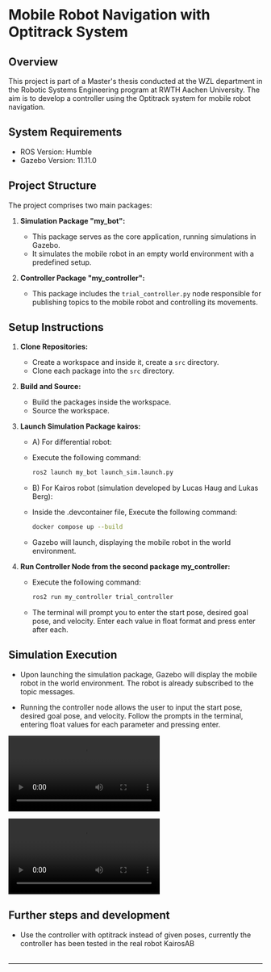 # Mobile Robot Navigation with Optitrack System

## Overview

This project is part of a Master's thesis conducted at the WZL department in the Robotic Systems Engineering program at RWTH Aachen University. The aim is to develop a controller using the Optitrack system for mobile robot navigation.

## System Requirements

- ROS Version: Humble
- Gazebo Version: 11.11.0

## Project Structure

The project comprises two main packages:

1. **Simulation Package "my_bot":**
   - This package serves as the core application, running simulations in Gazebo.
   - It simulates the mobile robot in an empty world environment with a predefined setup.

2. **Controller Package "my_controller":**
   - This package includes the `trial_controller.py` node responsible for publishing topics to the mobile robot and controlling its movements.

## Setup Instructions

1. **Clone Repositories:**
   - Create a workspace and inside it, create a `src` directory.
   - Clone each package into the `src` directory.

2. **Build and Source:**
   - Build the packages inside the workspace.
   - Source the workspace.

3. **Launch Simulation Package kairos:**
   - A) For differential robot:
   - Execute the following command:
     ```sh
     ros2 launch my_bot launch_sim.launch.py
     ```

   - B) For Kairos robot (simulation developed by Lucas Haug and Lukas Berg):
   - Inside the .devcontainer file, Execute the following command:
     ```sh
     docker compose up --build

     ```

   - Gazebo will launch, displaying the mobile robot in the world environment. 

4. **Run Controller Node from the second package my_controller:**
   - Execute the following command:
     ```sh
     ros2 run my_controller trial_controller
     ```
   - The terminal will prompt you to enter the start pose, desired goal pose, and velocity. Enter each value in float format and press enter after each.

## Simulation Execution

- Upon launching the simulation package, Gazebo will display the mobile robot in the world environment. The robot is already subscribed to the topic messages.

- Running the controller node allows the user to input the start pose, desired goal pose, and velocity. Follow the prompts in the terminal, entering float values for each parameter and pressing enter.



<video src="Screencast%20from%2022-01-24%2017-56-16-2.mp4" controls title="Title"></video>




![Screencast_from_22-01-24_17_56_16](/uploads/f67ef8e1b626b40f1099246a9fd1c1c0/Screencast_from_22-01-24_17_56_16.webm)

## Further steps and development



- Use the controller with optitrack instead of given poses, currently the controller has been tested in the real robot KairosAB
</br></br>

---


